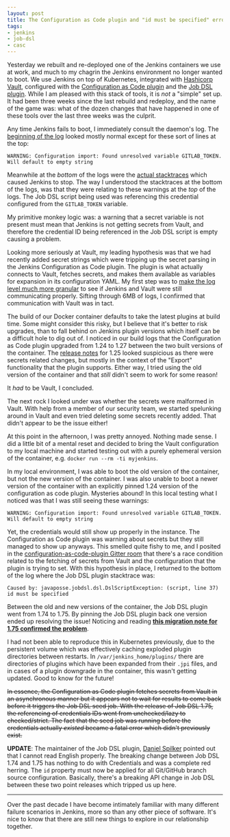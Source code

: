 ```yaml
---
layout: post
title: The Configuration as Code plugin and "id must be specified" errors
tags:
- jenkins
- job-dsl
- casc
---
```


Yesterday we rebuilt and re-deployed one of the Jenkins containers we use at
work, and much to my chagrin the Jenkins environment no longer wanted to boot.
We use Jenkins on top of Kubernetes, integrated with [Hashicorp
Vault](https://www.vaultproject.io/),
configured with the [Configuration as Code
plugin](https://github.com/jenkinsci/configuration-as-code-plugin) and the [Job
DSL plugin](https://github.com/jenkinsci/job-dsl-plugin). While I am pleased
with this stack of tools, it is _not_ a "simple" set up.  It had been three
weeks since the last rebuild and redeploy, and the name of the game was: what
of the dozen changes that have happened in one of these tools over the last
three weeks was the culprit.

Any time Jenkins fails to boot, I immediately consult the daemon's log. The
[beginning of the
log](https://gist.github.com/rtyler/47233978223019cf5fa4714f8e8836d7) looked
mostly normal except for these sort of lines at the top:

    WARNING: Configuration import: Found unresolved variable GITLAB_TOKEN. Will default to empty string

Meanwhile at the _bottom_ of the logs were the [actual
stacktraces](https://gist.github.com/rtyler/ecc54a59cdb2ed17f8d46db3746c41bd)
which caused Jenkins to stop. The way I understood the stacktraces at the
bottom of the logs, was that they were relating to these warnings at the _top_
of the logs. The Job DSL script being used was referencing this credential
configured from the `GITLAB_TOKEN` variable.


My primitive monkey logic was: a warning that a secret variable is not present
must mean that Jenkins is not getting secrets from Vault, and therefore the
credential ID being referenced in the Job DSL script is empty causing a
problem.

Looking more seriously at Vault, my leading hypothesis was that we had recently
added secret strings which were tripping up the secret parsing in the Jenkins
Configuration as Code plugin. The plugin is what actually connects to Vault,
fetches secrets, and makes them available as variables for expansion in its
configuration YAML. My first step was to [make the log level much more
granular](https://gist.github.com/rtyler/55bf0a912287094deb2e55589e537911) to
see if Jenkins and Vault were still communicating properly. Sifting through 6MB
of logs, I confirmed that communication with Vault was in tact.

The build of our Docker container defaults to take the latest plugins at
build time. Some might consider this risky, but I believe that it's better to
risk upgrades, than to fall behind on Jenkins plugin versions which itself can
be a difficult hole to dig out of. I noticed in our build logs that the
Configuration as Code plugin upgraded from 1.24 to 1.27 between the two
built versions of the container. The [release
notes](https://github.com/jenkinsci/configuration-as-code-plugin/releases) for
1.25 looked suspicious as there were secrets related changes, but mostly in the
context of the "Export" functionality that the plugin supports. Either way, I
tried using the old version of the container and that _still_ didn't seem to
work for some reason!


It _had_ to be Vault, I concluded.


The next rock I looked under was whether the secrets were malformed in Vault.
With help from a member of our security team, we started spelunking around in
Vault and even tried deleting some secrets recently added. That didn't appear
to be the issue either!

At this point in the afternoon, I was pretty annoyed. Nothing made sense. I did
a little bit of a mental reset and decided to bring the Vault configuration to
my local machine and started testing out with a purely ephemeral version of the
container, e.g. `docker run --rm -ti myjenkins`.


In my local environment, I was able to boot the old version of the container,
but not the new version of the container. I was also unable to boot a newer
version of the container with an explicitly pinned 1.24 version of the
configuration as code plugin. Mysteries abound! In this local testing what I
noticed was that I was still seeing these warnings:

    WARNING: Configuration import: Found unresolved variable GITLAB_TOKEN. Will default to empty string

Yet, the credentials would still show up properly in the instance. The
Configuration as Code plugin was warning about secrets but they still managed
to show up anyways. This smelled quite fishy to me, and I posited in the
[configuration-as-code-plugin Gitter
room](https://gitter.im/jenkinsci/configuration-as-code-plugin) that there's a
race condition related to the fetching of secrets from Vault and the
configuration that the plugin is trying to set. With this hypothesis in place,
I returned to the bottom of the log where the Job DSL plugin stacktrace was:

    Caused by: javaposse.jobdsl.dsl.DslScriptException: (script, line 37) id must be specified

Between the old and new versions of the container, the Job DSL plugin went from
1.74 to 1.75. By pinning the Job DSL plugin back one version ended up resolving
the issue! Noticing and reading **[this migration note for 1.75 confirmed the
problem](https://github.com/jenkinsci/job-dsl-plugin/wiki/Migration#migrating-to-175)**.

I had not been able to reproduce this in Kubernetes previously, due to the
persistent volume which was effectively caching exploded plugin directories
between restarts. In `/var/jenkins_home/plugins/` there are directories of
plugins which have been expanded from their `.jpi` files, and in cases of a
plugin downgrade in the container, this wasn't getting updated. Good to know
for the future!


~~In essence, the Configuration as Code plugin fetches secrets from Vault in an
asynchronous manner but it appears not to wait for results to come back before
it triggers the Job DSL seed job. With the release of Job DSL 1.75, the
referencing of credentials IDs went from unchecked/lazy to checked/strict. The
fact that the seed job was running before the credentials actually _existed_
became a fatal error which didn't previously exist.~~

**UPDATE**: The maintainer of the Job DSL plugin, [Daniel
Spilker](https://twitter.com/daspilker/status/1164198195112620033) pointed out
that I cannot read English properly. The breaking change between Job DSL 1.74
and 1.75 has nothing to do with Credentials and was a complete red herring. The
`id` property must now be applied for all Git/GitHub branch source
configuration. Basically, there's a breaking API change in Job DSL between
these two point releases which tripped us up here.

---


Over the past decade I have become intimately familiar with many different
failure scenarios in Jenkins, more so than any other piece of software. It's
nice to know that there are still new things to explore in our relationship
together.
